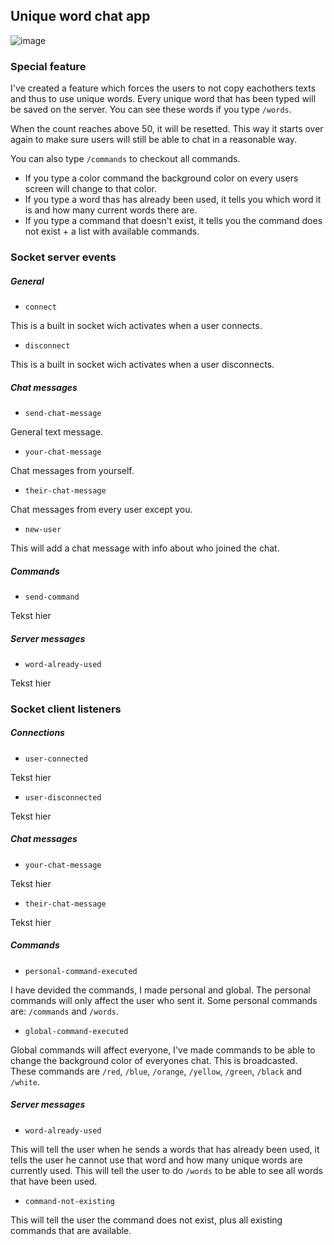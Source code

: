 ## Unique word chat app

![image](https://user-images.githubusercontent.com/45566396/78790343-b075c500-79ae-11ea-84b6-26a3f093b852.png)

### Special feature

I've created a feature which forces the users to not copy eachothers texts and thus to use unique words. Every unique word that has been typed will be saved on the server. You can see these words if you type `/words`.

When the count reaches above 50, it will be resetted. This way it starts over again to make sure users will still be able to chat in a reasonable way.

You can also type `/commands` to checkout all commands.

* If you type a color command the background color on every users screen will change to that color. 
* If you type a word thas has already been used, it tells you which word it is and how many current words there are.
* If you type a command that doesn't exist, it tells you the command does not exist + a list with available commands.

### Socket server events
##### General
* `connect`

This is a built in socket wich activates when a user connects.

* `disconnect`

This is a built in socket wich activates when a user disconnects.

##### Chat messages
* `send-chat-message`

General text message.

* `your-chat-message`

Chat messages from yourself.

* `their-chat-message`

Chat messages from every user except you.

* `new-user`

This will add a chat message with info about who joined the chat.

##### Commands
* `send-command`

Tekst hier

##### Server messages
* `word-already-used`

Tekst hier

### Socket client listeners
##### Connections
* `user-connected`

Tekst hier

* `user-disconnected`

Tekst hier

##### Chat messages
* `your-chat-message`

Tekst hier

* `their-chat-message`

Tekst hier

##### Commands
* `personal-command-executed`

I have devided the commands, I made personal and global. The personal commands will only affect the user who sent it. Some personal commands are: `/commands` and `/words`.

* `global-command-executed`

Global commands will affect everyone, I've made commands to be able to change the background color of everyones chat. This is broadcasted. These commands are `/red`, `/blue`, `/orange`, `/yellow`, `/green`, `/black` and `/white`.

##### Server messages
* `word-already-used`

This will tell the user when he sends a words that has already been used, it tells the user he cannot use that word and how many unique words are currently used. This will tell the user to do `/words` to be able to see all words that have been used.

* `command-not-existing`

This will tell the user the command does not exist, plus all existing commands that are available.